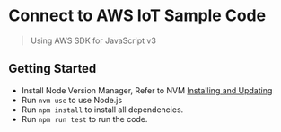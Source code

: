 # Connect to AWS IoT Sample Code
> Using AWS SDK for JavaScript v3

## Getting Started

* Install Node Version Manager, Refer to NVM [Installing and Updating](https://github.com/nvm-sh/nvm#installing-and-updating)
* Run `nvm use` to use Node.js
* Run `npm install` to install all dependencies.
* Run `npm run test` to run the code.

